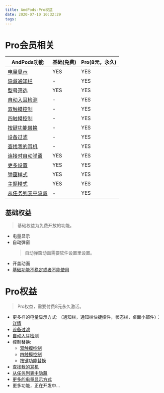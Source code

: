 ```yaml
---
title: AndPods-Pro权益
date: 2020-07-10 10:32:29
tags:
---
```


# Pro会员相关
AndPods功能 | 基础(免费) | Pro(8元，永久)
---- | --- | ---
[电量显示](/2020/07/09/normal/#应用没办法查看电量) | YES | YES
[隐藏通知栏](/2020/07/10/function-interface/#隐藏通知栏) |  - | YES
[型号筛选](/2020/07/10/function-active/#型号筛选) |  YES | YES
[自动入耳检测](/2020/07/10/function-active/#自动入耳检测) |  - | YES
[双触摸控制](/2020/07/10/function-active/#双触摸控制) |  - | YES
[四触摸控制](/2020/07/10/function-active/#四触摸控制) |  - | YES
[按键功能替换](/2020/07/10/function-active/#按键功能替换) |  - | YES
[设备过滤](/2020/07/10/function-active/#设备过滤) |  - | YES
[查找我的耳机](/2020/07/13/function-other/#查找我的耳机) |  - | YES
[连接时自动弹窗](/2020/07/10/function-interface/#连接时自动弹窗) |  YES | YES
[更多设置](/2020/07/10/function-interface/#更多设置) |  YES | YES
[弹窗样式](/2020/07/10/function-interface/#弹窗样式) |  YES | YES
[主题模式](/2020/07/10/function-interface/#主题模式) |  YES | YES
[从任务列表中隐藏](/2020/07/10/function-interface/#从任务列表中隐藏) |  - | YES

## 基础权益
> 基础权益为免费开放的功能。
* 电量显示
* 自动弹窗
    > 自动弹窗动画需要软件设置里设置。
* 开盖动画
* [基础功能不稳定或者不能使用](/2020/07/09/normal/)

# Pro权益
> Pro权益，需要付费8元永久激活。
* 更多样的电量显示方式: （通知栏，通知栏快捷控件，状态栏，桌面小部件）： [详情](/2020/07/10/function-interface/)
* [设备过滤](/2020/07/10/function-active/#设备过滤)
* [自动入耳检测](/2020/07/10/function-active/#自动入耳检测)
* 控制替换: 
    * [双触摸控制](/2020/07/10/function-active/#双触摸控制)
    * [四触摸控制](/2020/07/10/function-active/#四触摸控制)
    * [按键功能替换](/2020/07/10/function-active/#按键功能替换)
* [查找我的耳机](/2020/07/13/function-other/#查找我的耳机)
* [从任务列表中隐藏](/2020/07/10/function-interface/#从任务列表中隐藏)
* [更多的电量显示方式](/2020/07/10/function-interface#更多的电量显示方式)
* 更多功能，正在开发中...
